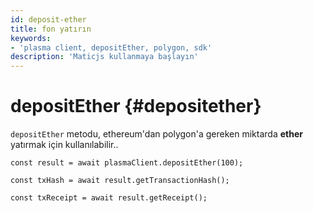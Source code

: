 ```yaml
---
id: deposit-ether
title: fon yatırın
keywords:
- 'plasma client, depositEther, polygon, sdk'
description: 'Maticjs kullanmaya başlayın'
---
```


# depositEther {#depositether}

`depositEther` metodu, ethereum'dan polygon'a gereken miktarda **ether** yatırmak için kullanılabilir..

```
const result = await plasmaClient.depositEther(100);

const txHash = await result.getTransactionHash();

const txReceipt = await result.getReceipt();

```
